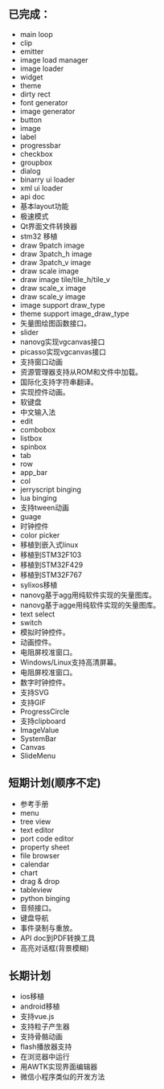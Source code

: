 ## 已完成：
* main loop
* clip
* emitter
* image load manager
* image loader 
* widget
* theme 
* dirty rect 
* font generator
* image generator
* button
* image 
* label 
* progressbar
* checkbox
* groupbox
* dialog
* binarry ui loader
* xml ui loader
* api doc
* 基本layout功能
* 极速模式
* Qt界面文件转换器
* stm32 移植
* draw 9patch image
* draw 3patch\_h image
* draw 3patch\_v image
* draw scale image
* draw image tile/tile\_h/tile\_v
* draw scale\_x image
* draw scale\_y image
* image support draw\_type
* theme support image\_draw\_type 
* 矢量图绘图函数接口。
* slider
* nanovg实现vgcanvas接口
* picasso实现vgcanvas接口
* 支持窗口动画
* 资源管理器支持从ROM和文件中加载。
* 国际化支持字符串翻译。
* 实现控件动画。
* 软键盘
* 中文输入法
* edit
* combobox
* listbox
* spinbox
* tab
* row
* app\_bar
* col
* jerryscript binging 
* lua binging 
* 支持tween动画
* guage
* 时钟控件
* color picker
* 移植到嵌入式linux
* 移植到STM32F103
* 移植到STM32F429
* 移植到STM32F767
* sylixos移植
* nanovg基于agg用纯软件实现的矢量图库。
* nanovg基于agge用纯软件实现的矢量图库。
* text select
* switch
* 模拟时钟控件。
* 动画控件。
* 电阻屏校准窗口。
* Windows/Linux支持高清屏幕。
* 电阻屏校准窗口。
* 数字时钟控件。
* 支持SVG
* 支持GIF
* ProgressCircle
* 支持clipboard
* ImageValue
* SystemBar
* Canvas
* SlideMenu

## 短期计划(顺序不定)
* 参考手册
* menu
* tree view
* text editor
* port code editor
* property sheet
* file browser
* calendar
* chart
* drag & drop
* tableview
* python binging 
* 音频接口。
* 键盘导航
* 事件录制与重放。
* API doc到PDF转换工具
* 高亮对话框(背景模糊)

## 长期计划
* ios移植
* android移植
* 支持vue.js
* 支持粒子产生器
* 支持骨骼动画
* flash播放器支持
* 在浏览器中运行
* 用AWTK实现界面编辑器
* 微信小程序类似的开发方法

